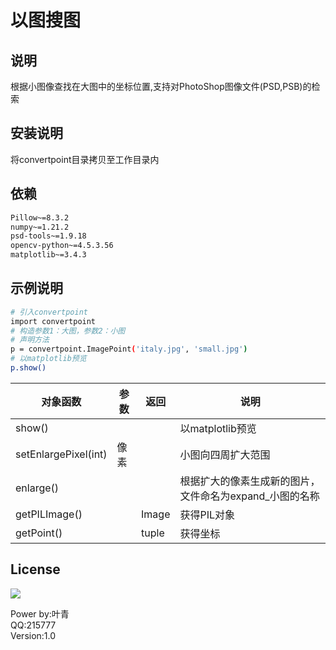 
# 以图搜图
## 说明

根据小图像查找在大图中的坐标位置,支持对PhotoShop图像文件(PSD,PSB)的检索

## 安装说明
将convertpoint目录拷贝至工作目录内


## 依赖
```bash
Pillow~=8.3.2
numpy~=1.21.2
psd-tools~=1.9.18
opencv-python~=4.5.3.56
matplotlib~=3.4.3
```

## 示例说明

```bash
# 引入convertpoint
import convertpoint
# 构造参数1：大图，参数2：小图 
# 声明方法
p = convertpoint.ImagePoint('italy.jpg', 'small.jpg')
# 以matplotlib预览
p.show()
```

|  对象函数   | 参数  | 返回  | 说明
|  ----  | ----  |----  | ----  |
| show()  |  |  | 以matplotlib预览 |
| setEnlargePixel(int)  | 像素 | | 小图向四周扩大范围 |
| enlarge()  |  | | 根据扩大的像素生成新的图片，文件命名为expand_小图的名称 |
| getPILImage()  |  | Image| 获得PIL对象  |
| getPoint()  |  | tuple| 获得坐标  |
## License
<img src="https://cdn.e-dunhuang.com/images/logo.png">

Power by:叶青  
QQ:215777  
Version:1.0   
